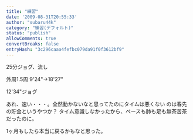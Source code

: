 ```yaml
---
title: "練習"
date: '2009-08-31T20:55:33'
author: "subaru44k"
category: "練習(デフォルト)"
status: "publish"
allowComments: true
convertBreaks: false
entryHash: "3c296caaa4fefbc079da91f0f3612bf9"
---
```

25分ジョグ、流し

外周1.5周
9'24"→18'27"

12'34"ジョグ


あれ、速い・・・。全然動かないなと思ってたのにタイムは悪くない
のは春先の貯金というやつか？
タイム意識しなかったから、ペースも肺も足も無茶苦茶だったのに。

1ヶ月もしたら本当に戻るかもなと思った。
